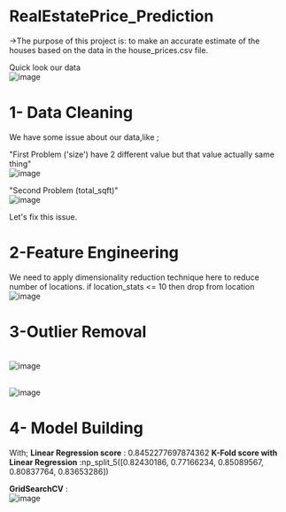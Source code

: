 # RealEstatePrice_Prediction
->The purpose of this project is:
    to make an accurate estimate of the houses based on the data in the house_prices.csv file.

 Quick look our data
<br>![image](https://user-images.githubusercontent.com/83788186/174433751-4d8635ee-8b68-46bc-b272-6d8b57f2a130.png) </br>

# **1- Data Cleaning**
We have some issue about our data,like ;

"First Problem ('size') have 2 different value but that value actually same thing"
<br> ![image](https://user-images.githubusercontent.com/83788186/174433809-68394175-13cf-4adb-9637-8090003c36de.png) </br>


"Second Problem (total_sqft)"
<br>![image](https://user-images.githubusercontent.com/83788186/174433829-ca5961e1-22b7-428a-9834-0bbfbef0dd17.png) </br>

Let's fix this issue.


# **2-Feature Engineering**
We need to apply dimensionality reduction technique here to reduce number of locations.
if location_stats <= 10 then drop from location
<br>![image](https://user-images.githubusercontent.com/83788186/174433951-e3b80caa-b33a-4ad3-9c8c-d2d600bbaf41.png)</br>

# **3-Outlier Removal**
<br>![image](https://user-images.githubusercontent.com/83788186/174433988-828747c7-2505-4aa8-b120-cbe0302bf3bc.png)</br>

<br> ![image](https://user-images.githubusercontent.com/83788186/174434045-f8631cf5-802c-42ae-b8f9-aa7e9bf76cfd.png) </br>

# **4- Model Building**

With;
**Linear Regression score** : 0.8452277697874362
**K-Fold score with Linear Regression** :np_split_5([0.82430186, 0.77166234, 0.85089567, 0.80837764, 0.83653286])

**GridSearchCV** : 
<br> ![image](https://user-images.githubusercontent.com/83788186/174434210-b2b378d8-0efc-49e9-8eb5-06c08074f9f8.png) </br>


